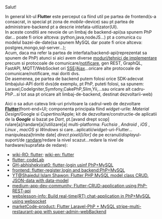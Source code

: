 Salut!

In general kit-ul **Flutter** este perceput ca fiind util pe partea de frontend(s-a consacrat, in special pt zona de *mobile*-device) sau pt partea de administrare-backend pt a descrie intefata-uitlizator(UI).
<br/>In aceste conditii are nevoie de un limbaj de backend-api(sa spunem PhP dar... poate fi orice altceva: python,java,nodeJS...) pt a comunica cu modelul bazei-de-date(sa spunem MySQL dar poate fi orice altceva: postgres,mongo,sql-server...); 
<br/>Acum, daca ma refer la partea de interfata/backend-api(reprezentat sa spunem de PhP) atunci si aici avem diverse [moduri/tehnici de implementare](https://www.google.com/search?q=PhP+Rest+vs+graphql+vs+fastapi&sca_esv=f800fdd368fb8e13&rlz=1C1CHBF_enRO1132RO1132&sxsrf=AHTn8zpsyJAG1t3M-AsnW2dpi1vf7jMDIQ%3A1743580487515&ei=R-3sZ6qVH--Hxc8PntKm-As&ved=0ahUKEwjq1OG877iMAxXvQ_EDHR6pCb8Q4dUDCBA&uact=5&oq=PhP+Rest+vs+graphql+vs+fastapi&gs_lp=Egxnd3Mtd2l6LXNlcnAiHlBoUCBSZXN0IHZzIGdyYXBocWwgdnMgZmFzdGFwaTIIECEYoAEYwwQyCBAhGKABGMMEMggQIRigARjDBEjkMVCFCVicLXABeAGQAQCYAZwBoAHIB6oBAzAuN7gBA8gBAPgBAZgCCKAC2wfCAgoQABiwAxjWBBhHwgIFEAAY7wXCAggQABiABBiiBMICChAhGKABGMMEGAqYAwCIBgGQBgiSBwMxLjegB50asgcDMC43uAfVBw&sclient=gws-wiz-serp) precum si protocoale de comunicare/[notificare](https://github.com/friends-of-reactphp/mysql), gen REST, GraphQL, FastAPI, MQTT/WebSocket ori [SSE](https://www.w3schools.com/html/html5_serversentevents.asp)/[Ajax](https://www.google.com/search?q=http+server+events+ajax&sca_esv=6a9fea083e3aea47&rlz=1C1CHBF_enRO1132RO1132&sxsrf=AHTn8zoJnkfGCycpTEMtS2VKEbaBW76Jaw%3A1743581299049&ei=c_DsZ-HeAvrZxc8Pr-eGmAk&ved=0ahUKEwih5N2_8riMAxX6bPEDHa-zAZMQ4dUDCBA&uact=5&oq=http+server+events+ajax&gs_lp=Egxnd3Mtd2l6LXNlcnAiF2h0dHAgc2VydmVyIGV2ZW50cyBhamF4MgUQIRifBTIFECEYnwUyBRAhGJ8FMgUQIRifBTIFECEYnwUyBRAhGJ8FMgUQIRifBTIFECEYnwUyBRAhGJ8FMgUQIRifBUirIFDVEljcHnABeAGQAQCYAZUBoAHBBaoBAzAuNbgBA8gBAPgBAZgCBqAC1QXCAgoQABiwAxjWBBhHwgIGEAAYFhgewgIIEAAYgAQYogTCAgUQIRigAcICBBAhGBWYAwCIBgGQBgiSBwMxLjWgB8AZsgcDMC41uAfPBQ&sclient=gws-wiz-serp)...oricare alte protocoale de comunicare/notificare, mai doriti dvs.
<br/>De asemenea, pe partea de backend putem folosi orice SDK-adecvat limbajului-API doriti dvs(de exemplu, pt PhP, puteti folosi, sa spunem: Laravel,CodeIgniter,Symfony,CakePhP,Slim,Yii,...sau oricare alt cadru-PhP...si tot asa pt oricare alt limbaj-de-backend, destinat dezvoltarii-web)

Aici o sa adun cateva link-uri privitoare la cadrul-web de dezvoltare [**Flutter**](https://dexonline.ro/intrare/flutter)(front-end=UI; componenta principala fiind *widget*-urile: *Material Design*/Google si *Cupertino*/Apple; kit de dezvoltare/constructie-de aplicatii de la ***Google*** si  bazat pe *Dart*, pt.[avand drept scop] rulare[a]/randare[a]/utilizare[a] multi-platforma:  *Fuchsia* , *Android* , *iOS* , *Linux* , *macOS* și *Windows* si care...aplicatii/*widget*-uri-Flutter... manipuleaza[trimite date] *direct pixeli[i/lor]* de pe ecranul/*display*ul-suport/de [randare](https://www.roarhitect.ro/dictionar/r/view/randare)/redare la nivel scazut...redare la nivel de hardware/suprafata de redare):

 - [wiki-RO: flutter](https://ro.wikipedia.org/wiki/Flutter_(software));  [wiki-en: flutter](https://en.wikipedia.org/wiki/Flutter_(software))
 - [flutter: codeLab](https://docs.flutter.dev/get-started/codelab)
 - [GH-abhishekvirat0: flutter-login usinf PhP+MySQL](https://github.com/abhishekvirat0/Flutter-login-using-mysql-php)
 - [frontend: flutter-register,login and backend:PhP+MySQL](https://github.com/shawondeveloper/php-mysql-flutter-login-register)
 - [YT@Shajedul Islam Shawon: Flutter PHP MySQL model class CRUD. JSON-data with data-model](https://www.youtube.com/watch?app=desktop&v=lJ8d6-lkMF4&ab_channel=ShajedulIslamShawon)
 - [medium-app-dev-community: Flutter-CRUD-application using PhP-REST-api](https://medium.com/app-dev-community/flutter-crud-application-using-php-rest-api-bb585c4d7d9c)
 - [webslesson-info: Build real-time(RT) chat-application in PhP+MySQL using websocket](https://www.webslesson.info/2021/01/build-real-time-chat-application-in-php-mysql-using-websocket.html)
 - [marketCode-product: Flutter Laravel-PhP + MySQL stripe-multi-restaurant-app with super-admin-webBackend ](https://code.market/product/flutter-laravel-php-mysql-stripe-multi-restaurant-app-with-super-admin-webbackend)
